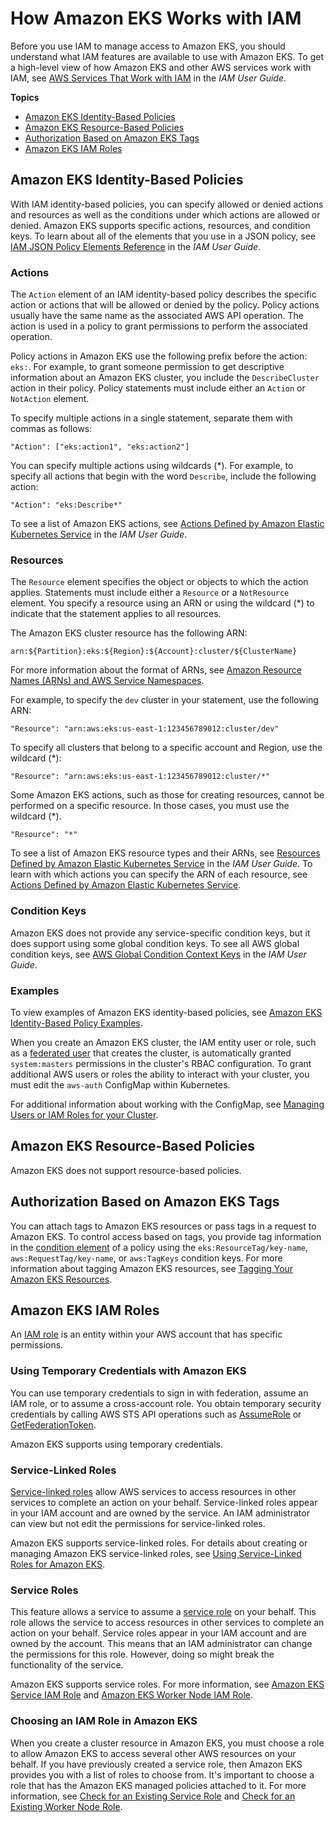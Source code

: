 # How Amazon EKS Works with IAM<a name="security_iam_service-with-iam"></a>

Before you use IAM to manage access to Amazon EKS, you should understand what IAM features are available to use with Amazon EKS\. To get a high\-level view of how Amazon EKS and other AWS services work with IAM, see [AWS Services That Work with IAM](https://docs.aws.amazon.com/IAM/latest/UserGuide/reference_aws-services-that-work-with-iam.html) in the *IAM User Guide*\.

**Topics**
+ [Amazon EKS Identity\-Based Policies](#security_iam_service-with-iam-id-based-policies)
+ [Amazon EKS Resource\-Based Policies](#security_iam_service-with-iam-resource-based-policies)
+ [Authorization Based on Amazon EKS Tags](#security_iam_service-with-iam-tags)
+ [Amazon EKS IAM Roles](#security_iam_service-with-iam-roles)

## Amazon EKS Identity\-Based Policies<a name="security_iam_service-with-iam-id-based-policies"></a>

With IAM identity\-based policies, you can specify allowed or denied actions and resources as well as the conditions under which actions are allowed or denied\. Amazon EKS supports specific actions, resources, and condition keys\. To learn about all of the elements that you use in a JSON policy, see [IAM JSON Policy Elements Reference](https://docs.aws.amazon.com/IAM/latest/UserGuide/reference_policies_elements.html) in the *IAM User Guide*\.

### Actions<a name="security_iam_service-with-iam-id-based-policies-actions"></a>

The `Action` element of an IAM identity\-based policy describes the specific action or actions that will be allowed or denied by the policy\. Policy actions usually have the same name as the associated AWS API operation\. The action is used in a policy to grant permissions to perform the associated operation\. 

Policy actions in Amazon EKS use the following prefix before the action: `eks:`\. For example, to grant someone permission to get descriptive information about an Amazon EKS cluster, you include the `DescribeCluster` action in their policy\. Policy statements must include either an `Action` or `NotAction` element\. 

To specify multiple actions in a single statement, separate them with commas as follows:

```
"Action": ["eks:action1", "eks:action2"]
```

You can specify multiple actions using wildcards \(\*\)\. For example, to specify all actions that begin with the word `Describe`, include the following action:

```
"Action": "eks:Describe*"
```



To see a list of Amazon EKS actions, see [Actions Defined by Amazon Elastic Kubernetes Service](https://docs.aws.amazon.com/IAM/latest/UserGuide/list_amazonelasticcontainerserviceforkubernetes.html#amazonelasticcontainerserviceforkubernetes-actions-as-permissions) in the *IAM User Guide*\.

### Resources<a name="security_iam_service-with-iam-id-based-policies-resources"></a>

The `Resource` element specifies the object or objects to which the action applies\. Statements must include either a `Resource` or a `NotResource` element\. You specify a resource using an ARN or using the wildcard \(\*\) to indicate that the statement applies to all resources\.

The Amazon EKS cluster resource has the following ARN:

```
arn:${Partition}:eks:${Region}:${Account}:cluster/${ClusterName}
```

For more information about the format of ARNs, see [Amazon Resource Names \(ARNs\) and AWS Service Namespaces](https://docs.aws.amazon.com/general/latest/gr/aws-arns-and-namespaces.html)\.

For example, to specify the `dev` cluster in your statement, use the following ARN:

```
"Resource": "arn:aws:eks:us-east-1:123456789012:cluster/dev"
```

To specify all clusters that belong to a specific account and Region, use the wildcard \(\*\):

```
"Resource": "arn:aws:eks:us-east-1:123456789012:cluster/*"
```

Some Amazon EKS actions, such as those for creating resources, cannot be performed on a specific resource\. In those cases, you must use the wildcard \(\*\)\.

```
"Resource": "*"
```

To see a list of Amazon EKS resource types and their ARNs, see [Resources Defined by Amazon Elastic Kubernetes Service](https://docs.aws.amazon.com/IAM/latest/UserGuide/list_amazonelasticcontainerserviceforkubernetes.html#amazonelasticcontainerserviceforkubernetes-resources-for-iam-policies) in the *IAM User Guide*\. To learn with which actions you can specify the ARN of each resource, see [Actions Defined by Amazon Elastic Kubernetes Service](https://docs.aws.amazon.com/IAM/latest/UserGuide/list_amazonelasticcontainerserviceforkubernetes.html#amazonelasticcontainerserviceforkubernetes-actions-as-permissions)\.

### Condition Keys<a name="security_iam_service-with-iam-id-based-policies-conditionkeys"></a>

Amazon EKS does not provide any service\-specific condition keys, but it does support using some global condition keys\. To see all AWS global condition keys, see [AWS Global Condition Context Keys](https://docs.aws.amazon.com/IAM/latest/UserGuide/reference_policies_condition-keys.html) in the *IAM User Guide*\.

### Examples<a name="security_iam_service-with-iam-id-based-policies-examples"></a>



To view examples of Amazon EKS identity\-based policies, see [Amazon EKS Identity\-Based Policy Examples](security_iam_id-based-policy-examples.md)\.

When you create an Amazon EKS cluster, the IAM entity user or role, such as a [federated user](https://docs.aws.amazon.com/IAM/latest/UserGuide/id_roles_providers.html) that creates the cluster, is automatically granted `system:masters` permissions in the cluster's RBAC configuration\. To grant additional AWS users or roles the ability to interact with your cluster, you must edit the `aws-auth` ConfigMap within Kubernetes\. 

For additional information about working with the ConfigMap, see [Managing Users or IAM Roles for your Cluster](add-user-role.md)\.

## Amazon EKS Resource\-Based Policies<a name="security_iam_service-with-iam-resource-based-policies"></a>

Amazon EKS does not support resource\-based policies\.

## Authorization Based on Amazon EKS Tags<a name="security_iam_service-with-iam-tags"></a>

You can attach tags to Amazon EKS resources or pass tags in a request to Amazon EKS\. To control access based on tags, you provide tag information in the [condition element](https://docs.aws.amazon.com/IAM/latest/UserGuide/reference_policies_elements_condition.html) of a policy using the `eks:ResourceTag/key-name`, `aws:RequestTag/key-name`, or `aws:TagKeys` condition keys\. For more information about tagging Amazon EKS resources, see [Tagging Your Amazon EKS Resources](eks-using-tags.md)\.

## Amazon EKS IAM Roles<a name="security_iam_service-with-iam-roles"></a>

An [IAM role](https://docs.aws.amazon.com/IAM/latest/UserGuide/id_roles.html) is an entity within your AWS account that has specific permissions\.

### Using Temporary Credentials with Amazon EKS<a name="security_iam_service-with-iam-roles-tempcreds"></a>

You can use temporary credentials to sign in with federation, assume an IAM role, or to assume a cross\-account role\. You obtain temporary security credentials by calling AWS STS API operations such as [AssumeRole](https://docs.aws.amazon.com/STS/latest/APIReference/API_AssumeRole.html) or [GetFederationToken](https://docs.aws.amazon.com/STS/latest/APIReference/API_GetFederationToken.html)\. 

Amazon EKS supports using temporary credentials\. 

### Service\-Linked Roles<a name="security_iam_service-with-iam-roles-service-linked"></a>

[Service\-linked roles](https://docs.aws.amazon.com/IAM/latest/UserGuide/id_roles_terms-and-concepts.html#iam-term-service-linked-role) allow AWS services to access resources in other services to complete an action on your behalf\. Service\-linked roles appear in your IAM account and are owned by the service\. An IAM administrator can view but not edit the permissions for service\-linked roles\.

Amazon EKS supports service\-linked roles\. For details about creating or managing Amazon EKS service\-linked roles, see [Using Service\-Linked Roles for Amazon EKS](using-service-linked-roles.md)\.

### Service Roles<a name="security_iam_service-with-iam-roles-service"></a>

This feature allows a service to assume a [service role](https://docs.aws.amazon.com/IAM/latest/UserGuide/id_roles_terms-and-concepts.html#iam-term-service-role) on your behalf\. This role allows the service to access resources in other services to complete an action on your behalf\. Service roles appear in your IAM account and are owned by the account\. This means that an IAM administrator can change the permissions for this role\. However, doing so might break the functionality of the service\.

Amazon EKS supports service roles\. For more information, see [Amazon EKS Service IAM Role](service_IAM_role.md) and [Amazon EKS Worker Node IAM Role](worker_node_IAM_role.md)\.

### Choosing an IAM Role in Amazon EKS<a name="security_iam_service-with-iam-roles-choose"></a>

When you create a cluster resource in Amazon EKS, you must choose a role to allow Amazon EKS to access several other AWS resources on your behalf\. If you have previously created a service role, then Amazon EKS provides you with a list of roles to choose from\. It's important to choose a role that has the Amazon EKS managed policies attached to it\. For more information, see [Check for an Existing Service Role](service_IAM_role.md#check-service-role) and [Check for an Existing Worker Node Role](worker_node_IAM_role.md#check-worker-node-role)\.
